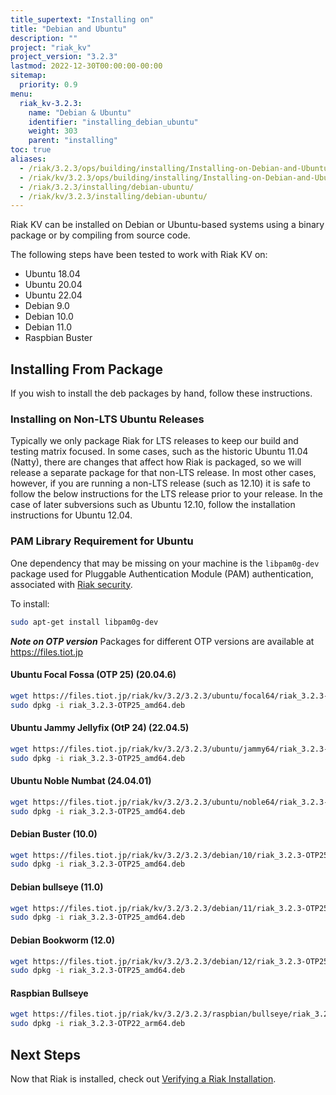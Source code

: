 ```yaml
---
title_supertext: "Installing on"
title: "Debian and Ubuntu"
description: ""
project: "riak_kv"
project_version: "3.2.3"
lastmod: 2022-12-30T00:00:00-00:00
sitemap:
  priority: 0.9
menu:
  riak_kv-3.2.3:
    name: "Debian & Ubuntu"
    identifier: "installing_debian_ubuntu"
    weight: 303
    parent: "installing"
toc: true
aliases:
  - /riak/3.2.3/ops/building/installing/Installing-on-Debian-and-Ubuntu
  - /riak/kv/3.2.3/ops/building/installing/Installing-on-Debian-and-Ubuntu
  - /riak/3.2.3/installing/debian-ubuntu/
  - /riak/kv/3.2.3/installing/debian-ubuntu/
---
```


[install source index]: {{<baseurl>}}riak/kv/3.2.3/setup/installing/source/
[security index]: {{<baseurl>}}riak/kv/3.2.3/using/security/
[install source erlang]: {{<baseurl>}}riak/kv/3.2.3/setup/installing/source/erlang
[install verify]: {{<baseurl>}}riak/kv/3.2.3/setup/installing/verify

Riak KV can be installed on Debian or Ubuntu-based systems using a binary
package or by compiling from source code.

The following steps have been tested to work with Riak KV on:

- Ubuntu 18.04
- Ubuntu 20.04
- Ubuntu 22.04
- Debian 9.0
- Debian 10.0
- Debian 11.0
- Raspbian Buster

## Installing From Package

If you wish to install the deb packages by hand, follow these
instructions.

### Installing on Non-LTS Ubuntu Releases

Typically we only package Riak for LTS releases to keep our build and
testing matrix focused.  In some cases, such as the historic Ubuntu 11.04 (Natty),
there are changes that affect how Riak is packaged, so we will release a
separate package for that non-LTS release. In most other cases, however,
if you are running a non-LTS release (such as 12.10) it is safe to
follow the below instructions for the LTS release prior to your release.
In the case of later subversions such as Ubuntu 12.10, follow the installation instructions for
Ubuntu 12.04.

### PAM Library Requirement for Ubuntu

One dependency that may be missing on your machine is the `libpam0g-dev`
package used for Pluggable Authentication Module (PAM) authentication,
associated with [Riak security][security index].

To install:

```bash
sudo apt-get install libpam0g-dev
```
***Note on OTP version***
Packages for different OTP versions are available at https://files.tiot.jp

#### Ubuntu Focal Fossa (OTP 25) (20.04.6)

```bash
wget https://files.tiot.jp/riak/kv/3.2/3.2.3/ubuntu/focal64/riak_3.2.3-OTP25_amd64.deb
sudo dpkg -i riak_3.2.3-OTP25_amd64.deb
```

#### Ubuntu Jammy Jellyfix (OtP 24) (22.04.5)

```bash
wget https://files.tiot.jp/riak/kv/3.2/3.2.3/ubuntu/jammy64/riak_3.2.3-OTP25_amd64.deb
sudo dpkg -i riak_3.2.3-OTP25_amd64.deb
```

#### Ubuntu Noble Numbat (24.04.01)

```bash
wget https://files.tiot.jp/riak/kv/3.2/3.2.3/ubuntu/noble64/riak_3.2.3-OTP25_amd64.deb
sudo dpkg -i riak_3.2.3-OTP25_amd64.deb
```

#### Debian Buster (10.0)

```bash
wget https://files.tiot.jp/riak/kv/3.2/3.2.3/debian/10/riak_3.2.3-OTP25_amd64.deb
sudo dpkg -i riak_3.2.3-OTP25_amd64.deb
```

#### Debian bullseye (11.0)

```bash
wget https://files.tiot.jp/riak/kv/3.2/3.2.3/debian/11/riak_3.2.3-OTP25_amd64.deb
sudo dpkg -i riak_3.2.3-OTP25_amd64.deb
```

#### Debian Bookworm (12.0)

```bash
wget https://files.tiot.jp/riak/kv/3.2/3.2.3/debian/12/riak_3.2.3-OTP25_amd64.deb
sudo dpkg -i riak_3.2.3-OTP25_amd64.deb
```

#### Raspbian Bullseye

```bash
wget https://files.tiot.jp/riak/kv/3.2/3.2.3/raspbian/bullseye/riak_3.2.3-OTP22_arm64.deb
sudo dpkg -i riak_3.2.3-OTP22_arm64.deb
```

## Next Steps

Now that Riak is installed, check out [Verifying a Riak Installation][install verify].

